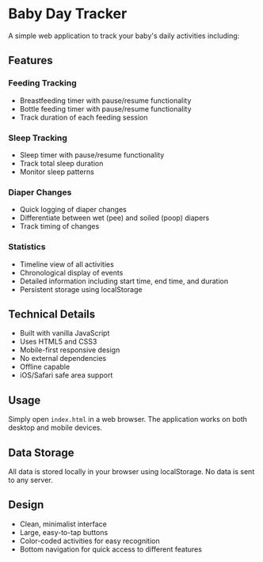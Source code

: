 # Baby Day Tracker

A simple web application to track your baby's daily activities including:

## Features

### Feeding Tracking
- Breastfeeding timer with pause/resume functionality
- Bottle feeding timer with pause/resume functionality
- Track duration of each feeding session

### Sleep Tracking
- Sleep timer with pause/resume functionality
- Track total sleep duration
- Monitor sleep patterns

### Diaper Changes
- Quick logging of diaper changes
- Differentiate between wet (pee) and soiled (poop) diapers
- Track timing of changes

### Statistics
- Timeline view of all activities
- Chronological display of events
- Detailed information including start time, end time, and duration
- Persistent storage using localStorage

## Technical Details

- Built with vanilla JavaScript
- Uses HTML5 and CSS3
- Mobile-first responsive design
- No external dependencies
- Offline capable
- iOS/Safari safe area support

## Usage

Simply open `index.html` in a web browser. The application works on both desktop and mobile devices.

## Data Storage

All data is stored locally in your browser using localStorage. No data is sent to any server.

## Design

- Clean, minimalist interface
- Large, easy-to-tap buttons
- Color-coded activities for easy recognition
- Bottom navigation for quick access to different features